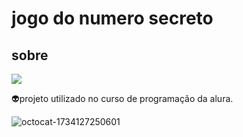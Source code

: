 <h1>jogo do numero secreto</h1>

<h2> sobre</h2>
<img loading="lazy" src="http://img.shields.io/static/v1?label=STATUS&message=EM%20DESENVOLVIMENTO&color=GREEN&style=for-the-badge"/>
</p>
<p>👽projeto utilizado no curso de programação da alura.</p>

![octocat-1734127250601](https://github.com/user-attachments/assets/4638f8de-72cc-49be-b755-0372c6ddacdd)

